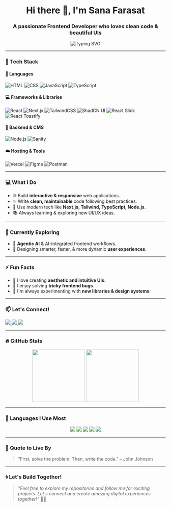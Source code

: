 



<h1 align="center">Hi there 👋, I'm Sana Farasat</h1>
<h3 align="center">A passionate Frontend Developer who loves clean code & beautiful UIs</h3>

<p align="center">
  <img src="https://readme-typing-svg.demolab.com?font=Fira+Code&size=22&duration=3000&pause=1000&color=F783AC&center=true&vCenter=true&width=435&lines=Frontend+Developer;Next.js+%7C+Tailwind+CSS+Enthusiast;Lifelong+Learner+%F0%9F%93%9A;Building+beautiful+UI+experiences" alt="Typing SVG" />
</p>

---

### 🚀 Tech Stack

#### 🧠 Languages
![HTML](https://img.shields.io/badge/HTML-E44D26?style=for-the-badge&logo=html5&logoColor=white)
![CSS](https://img.shields.io/badge/CSS-264de4?style=for-the-badge&logo=css3&logoColor=white)
![JavaScript](https://img.shields.io/badge/JavaScript-F7DF1E?style=for-the-badge&logo=javascript&logoColor=black)
![TypeScript](https://img.shields.io/badge/TypeScript-007ACC?style=for-the-badge&logo=typescript&logoColor=white)

#### 💻 Frameworks & Libraries
![React](https://img.shields.io/badge/React-20232A?style=for-the-badge&logo=react&logoColor=61DAFB)
![Next.js](https://img.shields.io/badge/Next.js-000000?style=for-the-badge&logo=next.js&logoColor=white)
![TailwindCSS](https://img.shields.io/badge/TailwindCSS-38B2AC?style=for-the-badge&logo=tailwind-css&logoColor=white)
![ShadCN UI](https://img.shields.io/badge/ShadCN-18181B?style=for-the-badge&logo=shadcnui&logoColor=white)
![React Slick](https://img.shields.io/badge/React%20Slick-EA4C89?style=for-the-badge)
![React Toastify](https://img.shields.io/badge/React%20Toastify-282C34?style=for-the-badge&logo=react&logoColor=F06529)

#### 🧩 Backend & CMS
![Node.js](https://img.shields.io/badge/Node.js-339933?style=for-the-badge&logo=nodedotjs&logoColor=white)
![Sanity](https://img.shields.io/badge/Sanity-EF3E36?style=for-the-badge&logo=sanity&logoColor=white)

#### ☁️ Hosting & Tools
![Vercel](https://img.shields.io/badge/Vercel-000000?style=for-the-badge&logo=vercel&logoColor=white)
![Figma](https://img.shields.io/badge/Figma-F24E1E?style=for-the-badge&logo=figma&logoColor=white)
![Postman](https://img.shields.io/badge/Postman-FF6C37?style=for-the-badge&logo=postman&logoColor=white)

---

### 💻 What I Do

- 🌐 Build **interactive & responsive** web applications.
- ✨ Write **clean, maintainable** code following best practices.
- 🚀 Use modern tech like **Next.js, Tailwind, TypeScript, Node.js**.
- 📚 Always learning & exploring new UI/UX ideas.

---

### 🌱 Currently Exploring

- 🤖 **Agentic AI** & AI-integrated frontend workflows.
- 🧠 Designing smarter, faster, & more dynamic **user experiences**.

---

### ⚡ Fun Facts

- 🎨 I love creating **aesthetic and intuitive UIs**.
- 🧩 I enjoy solving **tricky frontend bugs**.
- 📖 I'm always experimenting with **new libraries & design systems**.

---

### 📫 Let's Connect!

<p align="left">
  <a href="https://www.linkedin.com/in/sanafarasat" target="_blank">
    <img src="https://img.shields.io/badge/LinkedIn-blue?style=for-the-badge&logo=linkedin&logoColor=white" />
  </a>
  <a href="mailto:sanafarasat@email.com">
    <img src="https://img.shields.io/badge/Gmail-D14836?style=for-the-badge&logo=gmail&logoColor=white" />
  </a>
  <a href="https://github.com/yourusername" target="_blank">
    <img src="https://img.shields.io/badge/GitHub-100000?style=for-the-badge&logo=github&logoColor=white" />
  </a>
</p>

---

### 🔥 GitHub Stats

<p align="center">
  <img src="https://github-readme-stats.vercel.app/api?username=yourusername&show_icons=true&theme=radical" height="165"/>
  <img src="https://github-readme-stats.vercel.app/api/top-langs/?username=yourusername&layout=compact&theme=radical" height="165"/>
</p>

---

### 🧠 Languages I Use Most

<p align="center">
  <img src="https://img.shields.io/badge/HTML-E44D26?style=for-the-badge&logo=html5&logoColor=white" />
  <img src="https://img.shields.io/badge/CSS-264de4?style=for-the-badge&logo=css3&logoColor=white" />
  <img src="https://img.shields.io/badge/JavaScript-F7DF1E?style=for-the-badge&logo=javascript&logoColor=black" />
  <img src="https://img.shields.io/badge/TypeScript-007ACC?style=for-the-badge&logo=typescript&logoColor=white" />
  <img src="https://img.shields.io/badge/Node.js-339933?style=for-the-badge&logo=nodedotjs&logoColor=white" />
</p>

---

### 🎯 Quote to Live By

> “First, solve the problem. Then, write the code.” – John Johnson

---

### 🌀 Let's Build Together!

> _"Feel free to explore my repositories and follow me for exciting projects. Let's connect and create amazing digital experiences together!"_ 🚀✨
